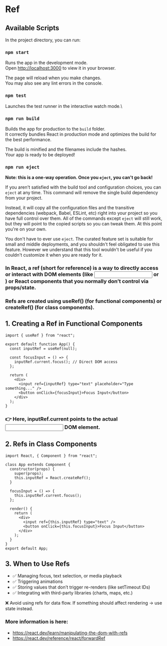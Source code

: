 # Ref

## Available Scripts

In the project directory, you can run:

### `npm start`

Runs the app in the development mode.\
Open [http://localhost:3000](http://localhost:3000) to view it in your browser.

The page will reload when you make changes.\
You may also see any lint errors in the console.

### `npm test`

Launches the test runner in the interactive watch mode.\

### `npm run build`

Builds the app for production to the `build` folder.\
It correctly bundles React in production mode and optimizes the build for the best performance.

The build is minified and the filenames include the hashes.\
Your app is ready to be deployed!

### `npm run eject`

**Note: this is a one-way operation. Once you `eject`, you can't go back!**

If you aren't satisfied with the build tool and configuration choices, you can `eject` at any time. This command will remove the single build dependency from your project.

Instead, it will copy all the configuration files and the transitive dependencies (webpack, Babel, ESLint, etc) right into your project so you have full control over them. All of the commands except `eject` will still work, but they will point to the copied scripts so you can tweak them. At this point you're on your own.

You don't have to ever use `eject`. The curated feature set is suitable for small and middle deployments, and you shouldn't feel obligated to use this feature. However we understand that this tool wouldn't be useful if you couldn't customize it when you are ready for it.

### In React, a ref (short for reference) is a way to directly access or interact with DOM elements (like <input> or <div>) or React components that you normally don’t control via props/state.

### Refs are created using useRef() (for functional components) or createRef() (for class components).

## 1. Creating a Ref in Functional Components
```
import { useRef } from "react";

export default function App() {
  const inputRef = useRef(null);

  const focusInput = () => {
    inputRef.current.focus(); // Direct DOM access
  };

  return (
    <div>
      <input ref={inputRef} type="text" placeholder="Type something..." />
      <button onClick={focusInput}>Focus Input</button>
    </div>
  );
}
```

### 👉 Here, inputRef.current points to the actual <input> DOM element.

## 2. Refs in Class Components
```
import React, { Component } from "react";

class App extends Component {
  constructor(props) {
    super(props);
    this.inputRef = React.createRef();
  }

  focusInput = () => {
    this.inputRef.current.focus();
  };

  render() {
    return (
      <div>
        <input ref={this.inputRef} type="text" />
        <button onClick={this.focusInput}>Focus Input</button>
      </div>
    );
  }
}
export default App;
```
## 3. When to Use Refs

 - ✅ Managing focus, text selection, or media playback
 - ✅ Triggering animations
 - ✅ Storing values that don’t trigger re-renders (like setTimeout IDs)
 - ✅ Integrating with third-party libraries (charts, maps, etc.)

❌ Avoid using refs for data flow. If something should affect rendering → use state instead.

### More information is here:
 - https://react.dev/learn/manipulating-the-dom-with-refs
 - https://react.dev/reference/react/forwardRef
